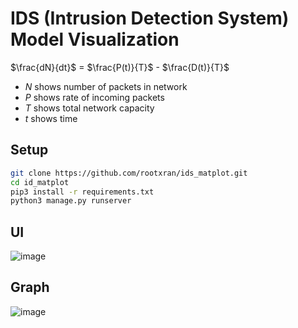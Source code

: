 # IDS (Intrusion Detection System) Model Visualization

$\frac{dN}{dt}$ = $\frac{P(t)}{T}$ - $\frac{D(t)}{T}$
<ul>
  <li><i>N</i> shows number of packets in network</li>
  <li><i>P</i> shows rate of incoming packets</li>
  <li><i>T</i> shows total network capacity</li>
  <li><i>t</i> shows time</li>  
</ul>

## Setup

```bash
git clone https://github.com/rootxran/ids_matplot.git
cd id_matplot
pip3 install -r requirements.txt
python3 manage.py runserver
```

## UI

![image](https://github.com/rootxran/ids_matplot/assets/97831313/f426dbff-8315-4329-a812-26138972752f)

## Graph

![image](https://github.com/rootxran/ids_matplot/assets/97831313/54c1d8ae-c027-4eeb-8019-a33b6b42a4dc)

